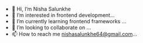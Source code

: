 - 👋 Hi, I’m Nisha Salunkhe
- 👀 I’m interested in frontend development...
- 🌱 I’m currently learning frontend frameworks ...
- 💞️ I’m looking to collaborate on ...
- 📫 How to reach me nishasalunkhe64@gmail.com...

<!---
NishaSalunkhe/NishaSalunkhe is a ✨ special ✨ repository because its `README.md` (this file) appears on your GitHub profile.
You can click the Preview link to take a look at your changes.
--->
